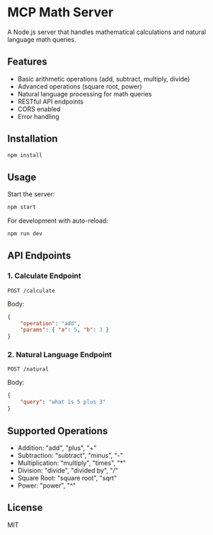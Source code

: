 # MCP Math Server

A Node.js server that handles mathematical calculations and natural language math queries.

## Features

- Basic arithmetic operations (add, subtract, multiply, divide)
- Advanced operations (square root, power)
- Natural language processing for math queries
- RESTful API endpoints
- CORS enabled
- Error handling

## Installation

```bash
npm install
```

## Usage

Start the server:

```bash
npm start
```

For development with auto-reload:

```bash
npm run dev
```

## API Endpoints

### 1. Calculate Endpoint

```
POST /calculate
```

Body:
```json
{
    "operation": "add",
    "params": { "a": 5, "b": 3 }
}
```

### 2. Natural Language Endpoint

```
POST /natural
```

Body:
```json
{
    "query": "what is 5 plus 3"
}
```

## Supported Operations

- Addition: "add", "plus", "+"
- Subtraction: "subtract", "minus", "-"
- Multiplication: "multiply", "times", "*"
- Division: "divide", "divided by", "/"
- Square Root: "square root", "sqrt"
- Power: "power", "^"

## License

MIT